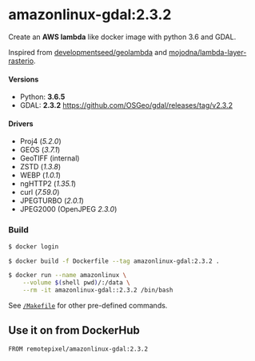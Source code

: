 # amazonlinux-gdal:2.3.2

Create an **AWS lambda** like docker image with python 3.6 and GDAL.

Inspired from [developmentseed/geolambda](https://github.com/developmentseed/geolambda) and [mojodna/lambda-layer-rasterio](https://github.com/mojodna/lambda-layer-rasterio).

#### Versions
- Python: **3.6.5**
- GDAL: **2.3.2** https://github.com/OSGeo/gdal/releases/tag/v2.3.2

#### Drivers
- Proj4 (*5.2.0*)
- GEOS (*3.7.1*)
- GeoTIFF (internal)
- ZSTD (*1.3.8*)
- WEBP (*1.0.1*)
- ngHTTP2 (*1.35.1*)
- curl (*7.59.0*)
- JPEGTURBO (*2.0.1*)
- JPEG2000 (OpenJPEG *2.3.0*)

### Build
```bash
$ docker login

$ docker build -f Dockerfile --tag amazonlinux-gdal:2.3.2 .

$ docker run --name amazonlinux \
	--volume $(shell pwd)/:/data \
	--rm -it amazonlinux-gdal::2.3.2 /bin/bash
```

See [`/Makefile`](/Makefile) for other pre-defined commands.

## Use it on from DockerHub
```
FROM remotepixel/amazonlinux-gdal:2.3.2
```

